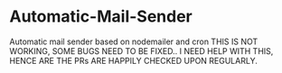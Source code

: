 # Automatic-Mail-Sender
Automatic mail sender based on nodemailer and cron
THIS IS NOT WORKING, SOME BUGS NEED TO BE FIXED.. I NEED HELP WITH THIS, HENCE ARE THE PRs ARE HAPPILY CHECKED UPON REGULARLY.
